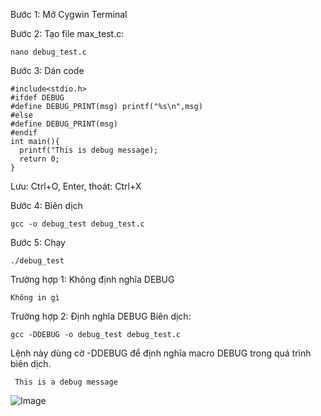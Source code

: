 Bước 1: Mở Cygwin Terminal

Bước 2: Tạo file max_test.c:

`nano debug_test.c`

Bước 3: Dán code

```
#include<stdio.h>
#ifdef DEBUG
#define DEBUG_PRINT(msg) printf("%s\n",msg)
#else
#define DEBUG_PRINT(msg)
#endif
int main(){
  printf("This is debug message);
  return 0;
}
```
Lưu: Ctrl+O, Enter, thoát: Ctrl+X

Bước 4: Biên dịch

```
gcc -o debug_test debug_test.c
```

Bước 5: Chạy
```
./debug_test

```

Trường hợp 1: Không định nghĩa DEBUG
```
Không in gì
```

Trường hợp 2: Định nghĩa DEBUG
Biên dịch:
```
gcc -DDEBUG -o debug_test debug_test.c
```
Lệnh này dùng cờ -DDEBUG để định nghĩa macro DEBUG trong quá trình biên dịch.

`
This is a debug message`

![Image](https://github.com/user-attachments/assets/54e27360-0f0b-4695-a2f0-8f6e302f30a7)